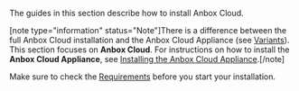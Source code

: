The guides in this section describe how to install Anbox Cloud.

[note type="information" status="Note"]There is a difference between the full Anbox Cloud installation and the Anbox Cloud Appliance (see [Variants](https://discourse.ubuntu.com/t/anbox-cloud-overview/17802#variants)). This section focuses on **Anbox Cloud**. For instructions on how to install the **Anbox Cloud Appliance**, see [Installing the Anbox Cloud Appliance](https://discourse.ubuntu.com/t/install-appliance/22681).[/note]

Make sure to check the [Requirements](https://discourse.ubuntu.com/t/installation-requirements/17734) before you start your installation.
